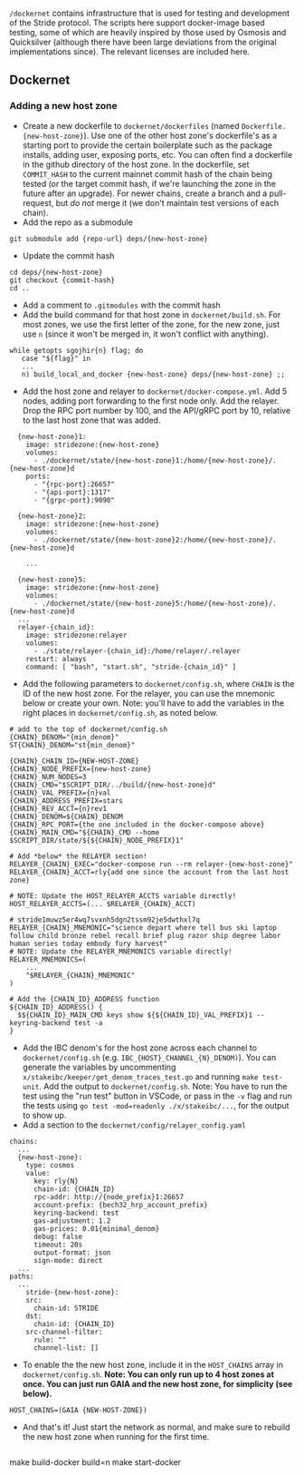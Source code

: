`/dockernet` contains infrastructure that is used for testing and development of the Stride protocol. The scripts here support docker-image based testing, some of which are heavily inspired by those used by Osmosis and Quicksilver (although there have been large deviations from the original implementations since). The relevant licenses are included here.

## Dockernet
### Adding a new host zone
* Create a new dockerfile to `dockernet/dockerfiles` (named `Dockerfile.{new-host-zone}`). Use one of the other host zone's dockerfile's as a starting port to provide the certain boilerplate such as the package installs, adding user, exposing ports, etc. You can often find a dockerfile in the github directory of the host zone. In the dockerfile, set `COMMIT_HASH` to the current mainnet commit hash of the chain being tested (or the target commit hash, if we're launching the zone in the future after an upgrade). For newer chains, create a branch and a pull-request, but *do not* merge it (we don't maintain test versions of each chain).
* Add the repo as a submodule
```
git submodule add {repo-url} deps/{new-host-zone}
```
* Update the commit hash
```
cd deps/{new-host-zone}
git checkout {commit-hash}
cd ..
```
* Add a comment to `.gitmodules` with the commit hash
* Add the build command for that host zone in `dockernet/build.sh`. For most zones, we use the first letter of the zone, for the new zone, just use `n` (since it won't be merged in, it won't conflict with anything).
```
while getopts sgojhir{n} flag; do
   case "${flag}" in
   ...
   n) build_local_and_docker {new-host-zone} deps/{new-host-zone} ;;  
```
* Add the host zone and relayer to `dockernet/docker-compose.yml`. Add 5 nodes, adding port forwarding to the first node only. Add the relayer. Drop the RPC port number by 100, and the API/gRPC port by 10, relative to the last host zone that was added.
```
  {new-host-zone}1:
    image: stridezone:{new-host-zone}
    volumes:
      - ./dockernet/state/{new-host-zone}1:/home/{new-host-zone}/.{new-host-zone}d
    ports:
      - "{rpc-port}:26657"
      - "{api-port}:1317"
      - "{grpc-port}:9090"

  {new-host-zone}2:
    image: stridezone:{new-host-zone}
    volumes:
      - ./dockernet/state/{new-host-zone}2:/home/{new-host-zone}/.{new-host-zone}d

    ...

  {new-host-zone}5:
    image: stridezone:{new-host-zone}
    volumes:
      - ./dockernet/state/{new-host-zone}5:/home/{new-host-zone}/.{new-host-zone}d
  ...
  relayer-{chain_id}:
    image: stridezone:relayer
    volumes:
      - ./state/relayer-{chain_id}:/home/relayer/.relayer
    restart: always
    command: [ "bash", "start.sh", "stride-{chain_id}" ]
```
* Add the following parameters to `dockernet/config.sh`, where `CHAIN` is the ID of the new host zone. For the relayer, you can use the mnemonic below or create your own. Note: you'll have to add the variables in the right places in `dockernet/config.sh`, as noted below.
```
# add to the top of dockernet/config.sh
{CHAIN}_DENOM="{min_denom}"
ST{CHAIN}_DENOM="st{min_denom}"

{CHAIN}_CHAIN_ID={NEW-HOST-ZONE}
{CHAIN}_NODE_PREFIX={new-host-zone}
{CHAIN}_NUM_NODES=3
{CHAIN}_CMD="$SCRIPT_DIR/../build/{new-host-zone}d"
{CHAIN}_VAL_PREFIX={n}val
{CHAIN}_ADDRESS_PREFIX=stars
{CHAIN}_REV_ACCT={n}rev1
{CHAIN}_DENOM=${CHAIN}_DENOM
{CHAIN}_RPC_PORT={the one included in the docker-compose above}
{CHAIN}_MAIN_CMD="${CHAIN}_CMD --home $SCRIPT_DIR/state/${${CHAIN}_NODE_PREFIX}1"

# Add *below* the RELAYER section!
RELAYER_{CHAIN}_EXEC="docker-compose run --rm relayer-{new-host-zone}"
RELAYER_{CHAIN}_ACCT=rly{add one since the account from the last host zone}

# NOTE: Update the HOST_RELAYER_ACCTS variable directly!
HOST_RELAYER_ACCTS=(... $RELAYER_{CHAIN}_ACCT)

# stride1muwz5er4wq7svxnh5dgn2tssm92je5dwthxl7q
RELAYER_{CHAIN}_MNEMONIC="science depart where tell bus ski laptop follow child bronze rebel recall brief plug razor ship degree labor human series today embody fury harvest"
# NOTE: Update the RELAYER_MNEMONICS variable directly!
RELAYER_MNEMONICS=(
    ...
    "$RELAYER_{CHAIN}_MNEMONIC"
)

# Add the {CHAIN_ID}_ADDRESS function
${CHAIN_ID}_ADDRESS() { 
  $${CHAIN_ID}_MAIN_CMD keys show ${${CHAIN_ID}_VAL_PREFIX}1 --keyring-backend test -a 
}

```
* Add the IBC denom's for the host zone across each channel to `dockernet/config.sh` (e.g. `IBC_{HOST}_CHANNEL_{N}_DENOM)`). You can generate the variables by uncommenting `x/stakeibc/keeper/get_denom_traces_test.go` and running `make test-unit`. Add the output to `dockernet/config.sh`. Note: You have to run the test using the "run test" button in VSCode, or pass in the `-v` flag and run the tests using `go test -mod=readonly ./x/stakeibc/...`, for the output to show up.
* Add a section to the `dockernet/config/relayer_config.yaml`
```
chains:
  ...
  {new-host-zone}:
    type: cosmos
    value:
      key: rly{N}
      chain-id: {CHAIN_ID}
      rpc-addr: http://{node_prefix}1:26657
      account-prefix: {bech32_hrp_account_prefix}
      keyring-backend: test
      gas-adjustment: 1.2
      gas-prices: 0.01{minimal_denom}
      debug: false
      timeout: 20s
      output-format: json
      sign-mode: direct
  ...
paths:
  ...
    stride-{new-host-zone}:
    src:
      chain-id: STRIDE
    dst:
      chain-id: {CHAIN_ID}
    src-channel-filter:
      rule: ""
      channel-list: []
```
* To enable the the new host zone, include it in the `HOST_CHAINS` array in `dockernet/config.sh`. **Note: You can only run up to 4 host zones at once. You can just run GAIA and the new host zone, for simplicity (see below).**
```
HOST_CHAINS=(GAIA {NEW-HOST-ZONE})
```
* And that's it! Just start the network as normal, and make sure to rebuild the new host zone when running for the first time.  
	```
make build-docker build=n
make start-docker
```
